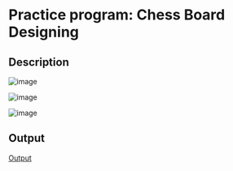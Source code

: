 # Practice program: Chess Board Designing

## Description

![image](https://github.com/Tan12d/PWC_Responsive_Web_Designing/assets/100254217/f3a61ccb-3abb-4f40-801d-c34aa6ddad3e)

![image](https://github.com/Tan12d/PWC_Responsive_Web_Designing/assets/100254217/7eef52c3-ad13-407b-bf27-d62d6c1e56b6)

![image](https://github.com/Tan12d/PWC_Responsive_Web_Designing/assets/100254217/fcfcc25b-1d69-4147-9996-d234916cde41)

## Output

[Output](https://tan12d.github.io/PWC_Responsive_Web_Designing/1.%20HTML/Code/3.%20Chess%20Board%20Designing/index.html)
